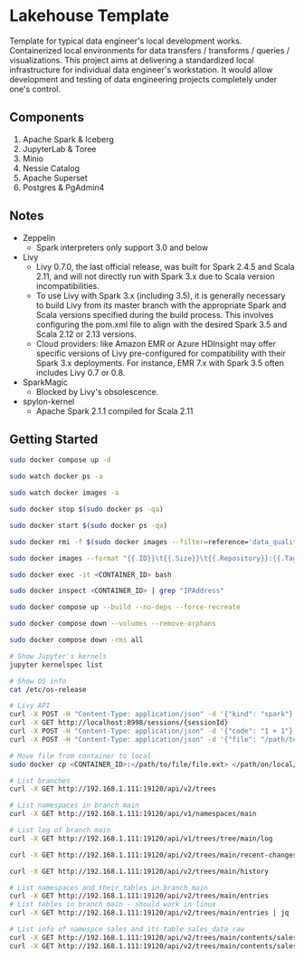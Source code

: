 # Lakehouse Template

Template for typical data engineer's local development works. Containerized local environments for data transfers / transforms / queries / visualizations. This project aims at delivering a standardized local infrastructure for individual data engineer's workstation. It would allow development and testing of data engineering projects completely under one's control.

## Components

1. Apache Spark & Iceberg
2. JupyterLab & Toree
3. Minio
4. Nessie Catalog
5. Apache Superset
6. Postgres & PgAdmin4

## Notes

- Zeppelin
  - Spark interpreters only support 3.0 and below
- Livy
  - Livy 0.7.0, the last official release, was built for Spark 2.4.5 and Scala 2.11, and will not directly run with Spark 3.x due to Scala version incompatibilities.
  - To use Livy with Spark 3.x (including 3.5), it is generally necessary to build Livy from its master branch with the appropriate Spark and Scala versions specified during the build process. This involves configuring the pom.xml file to align with the desired Spark 3.5 and Scala 2.12 or 2.13 versions.
  - Cloud providers: like Amazon EMR or Azure HDInsight may offer specific versions of Livy pre-configured for compatibility with their Spark 3.x deployments. For instance, EMR 7.x with Spark 3.5 often includes Livy 0.7 or 0.8.
- SparkMagic
  - Blocked by Livy's obsolescence.
- spylon-kernel
  - Apache Spark 2.1.1 compiled for Scala 2.11

## Getting Started

```bash
sudo docker compose up -d

sudo watch docker ps -a

sudo watch docker images -a

sudo docker stop $(sudo docker ps -qa)

sudo docker start $(sudo docker ps -qa)

sudo docker rmi -f $(sudo docker images --filter=reference='data_quality_in_*' -qa)

sudo docker images --format "{{.ID}}\t{{.Size}}\t{{.Repository}}:{{.Tag}}" | sort -k 2 -h

sudo docker exec -it <CONTAINER_ID> bash

sudo docker inspect <CONTAINER_ID> | grep "IPAddress"

sudo docker compose up --build --no-deps --force-recreate

sudo docker compose down --volumes --remove-orphans

sudo docker compose down -rmi all

# Show Jupyter's kernels
jupyter kernelspec list

# Show OS info
cat /etc/os-release

# Livy API
curl -X POST -H "Content-Type: application/json" -d '{"kind": "spark"}' http://localhost:8998/sessions
curl -X GET http://localhost:8998/sessions/{sessionId}
curl -X POST -H "Content-Type: application/json" -d '{"code": "1 + 1"}' http://localhost:8998/sessions/{sessionId}/statements
curl -X POST -H "Content-Type: application/json" -d '{"file": "/path/to/your/spark_app.jar", "className": "com.example.MySparkApp"}' http://localhost:8998/batches

# Move file from container to local
sudo docker cp <CONTAINER_ID>:</path/to/file/file.ext> </path/on/local/>

# List branches
curl -X GET http://192.168.1.111:19120/api/v2/trees

# List namespaces in branch main
curl -X GET http://192.168.1.111:19120/api/v1/namespaces/main

# List log of branch main
curl -X GET http://192.168.1.111:19120/api/v1/trees/tree/main/log

curl -X GET http://192.168.1.111:19120/api/v2/trees/main/recent-changes

curl -X GET http://192.168.1.111:19120/api/v2/trees/main/history

# List namespaces and their tables in branch main
curl -X GET http://192.168.1.111:19120/api/v2/trees/main/entries
# List tables in branch main - should work in linux
curl -X GET http://192.168.1.111:19120/api/v2/trees/main/entries | jq '.entries[] | select(.type == "ICEBERG_TABLE")'

# List info of namespce sales and its table sales_data_raw
curl -X GET http://192.168.1.111:19120/api/v2/trees/main/contents/sales
curl -X GET http://192.168.1.111:19120/api/v2/trees/main/contents/sales.sales_data_raw
```
